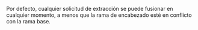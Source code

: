 Por defecto, cualquier solicitud de extracción se puede fusionar en cualquier momento, a menos que la rama de encabezado esté en conflicto con la rama base. 
